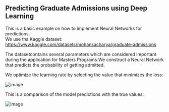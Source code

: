 ## Predicting Graduate Admissions using Deep Learning

This is a basic example on how to implement Neural Networks for predictions. \
We use tha Kaggle dataset: https://www.kaggle.com/datasets/mohansacharya/graduate-admissions

The datasetcontains several parameters which are considered important during the application for Masters Programs.We construct a Neural Network that predicts the probability of getting admitted.

We optimize the learning rate by selecting the value that minimizes the loss:

![image](https://github.com/alexisdpc/GraduateAdmissions-Kaggle/assets/124795834/adca4247-36a5-42e2-a7a4-10f3d0decf17)

This is a comparison of the model predictions with the true values:

![image](https://github.com/alexisdpc/GraduateAdmissions-Kaggle/assets/124795834/3c09266f-b54b-46de-b0a3-5356f7aade45)


